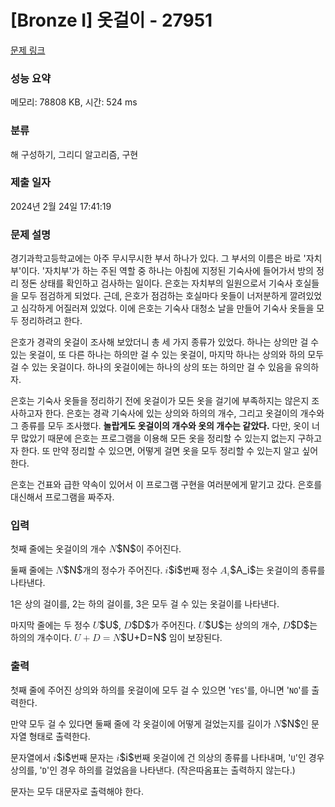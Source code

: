 # [Bronze I] 옷걸이 - 27951 

[문제 링크](https://www.acmicpc.net/problem/27951) 

### 성능 요약

메모리: 78808 KB, 시간: 524 ms

### 분류

해 구성하기, 그리디 알고리즘, 구현

### 제출 일자

2024년 2월 24일 17:41:19

### 문제 설명

<p>경기과학고등학교에는 아주 무시무시한 부서 하나가 있다. 그 부서의 이름은 바로 '자치부'이다. '자치부'가 하는 주된 역할 중 하나는 아침에 지정된 기숙사에 들어가서 방의 정리 정돈 상태를 확인하고 검사하는 일이다. 은호는 자치부의 일원으로서 기숙사 호실들을 모두 점검하게 되었다. 근데, 은호가 점검하는 호실마다 옷들이 너저분하게 깔려있었고 심각하게 어질러져 있었다. 이에 은호는 기숙사 대청소 날을 만들어 기숙사 옷들을 모두 정리하려고 한다.</p>

<p>은호가 경곽의 옷걸이 조사해 보았더니 총 세 가지 종류가 있었다. 하나는 상의만 걸 수 있는 옷걸이, 또 다른 하나는 하의만 걸 수 있는 옷걸이, 마지막 하나는 상의와 하의 모두 걸 수 있는 옷걸이다. 하나의 옷걸이에는 하나의 상의 또는 하의만 걸 수 있음을 유의하자.</p>

<p>은호는 기숙사 옷들을 정리하기 전에 옷걸이가 모든 옷을 걸기에 부족하지는 않은지 조사하고자 한다. 은호는 경곽 기숙사에 있는 상의와 하의의 개수, 그리고 옷걸이의 개수와 그 종류를 모두 조사했다. <strong>놀랍게도 옷걸이의 개수와 옷의 개수는 같았다.</strong> 다만, 옷이 너무 많았기 때문에 은호는 프로그램을 이용해 모든 옷을 정리할 수 있는지 없는지 구하고자 한다. 또 만약 정리할 수 있으면, 어떻게 걸면 옷을 모두 정리할 수 있는지 알고 싶어 한다.</p>

<p>은호는 건표와 급한 약속이 있어서 이 프로그램 구현을 여러분에게 맡기고 갔다. 은호를 대신해서 프로그램을 짜주자.</p>

### 입력 

 <p>첫째 줄에는 옷걸이의 개수 <mjx-container class="MathJax" jax="CHTML" style="font-size: 109%; position: relative;"><mjx-math class="MJX-TEX" aria-hidden="true"><mjx-mi class="mjx-i"><mjx-c class="mjx-c1D441 TEX-I"></mjx-c></mjx-mi></mjx-math><mjx-assistive-mml unselectable="on" display="inline"><math xmlns="http://www.w3.org/1998/Math/MathML"><mi>N</mi></math></mjx-assistive-mml><span aria-hidden="true" class="no-mathjax mjx-copytext">$N$</span></mjx-container>이 주어진다.</p>

<p>둘째 줄에는 <mjx-container class="MathJax" jax="CHTML" style="font-size: 109%; position: relative;"><mjx-math class="MJX-TEX" aria-hidden="true"><mjx-mi class="mjx-i"><mjx-c class="mjx-c1D441 TEX-I"></mjx-c></mjx-mi></mjx-math><mjx-assistive-mml unselectable="on" display="inline"><math xmlns="http://www.w3.org/1998/Math/MathML"><mi>N</mi></math></mjx-assistive-mml><span aria-hidden="true" class="no-mathjax mjx-copytext">$N$</span></mjx-container>개의 정수가 주어진다. <mjx-container class="MathJax" jax="CHTML" style="font-size: 109%; position: relative;"><mjx-math class="MJX-TEX" aria-hidden="true"><mjx-mi class="mjx-i"><mjx-c class="mjx-c1D456 TEX-I"></mjx-c></mjx-mi></mjx-math><mjx-assistive-mml unselectable="on" display="inline"><math xmlns="http://www.w3.org/1998/Math/MathML"><mi>i</mi></math></mjx-assistive-mml><span aria-hidden="true" class="no-mathjax mjx-copytext">$i$</span></mjx-container>번째 정수 <mjx-container class="MathJax" jax="CHTML" style="font-size: 109%; position: relative;"><mjx-math class="MJX-TEX" aria-hidden="true"><mjx-msub><mjx-mi class="mjx-i"><mjx-c class="mjx-c1D434 TEX-I"></mjx-c></mjx-mi><mjx-script style="vertical-align: -0.15em;"><mjx-mi class="mjx-i" size="s"><mjx-c class="mjx-c1D456 TEX-I"></mjx-c></mjx-mi></mjx-script></mjx-msub></mjx-math><mjx-assistive-mml unselectable="on" display="inline"><math xmlns="http://www.w3.org/1998/Math/MathML"><msub><mi>A</mi><mi>i</mi></msub></math></mjx-assistive-mml><span aria-hidden="true" class="no-mathjax mjx-copytext">$A_i$</span></mjx-container>는 옷걸이의 종류를 나타낸다.</p>

<p>1은 상의 걸이를, 2는 하의 걸이를, 3은 모두 걸 수 있는 옷걸이를 나타낸다.</p>

<p>마지막 줄에는 두 정수 <mjx-container class="MathJax" jax="CHTML" style="font-size: 109%; position: relative;"><mjx-math class="MJX-TEX" aria-hidden="true"><mjx-mi class="mjx-i"><mjx-c class="mjx-c1D448 TEX-I"></mjx-c></mjx-mi></mjx-math><mjx-assistive-mml unselectable="on" display="inline"><math xmlns="http://www.w3.org/1998/Math/MathML"><mi>U</mi></math></mjx-assistive-mml><span aria-hidden="true" class="no-mathjax mjx-copytext">$U$</span></mjx-container>, <mjx-container class="MathJax" jax="CHTML" style="font-size: 109%; position: relative;"><mjx-math class="MJX-TEX" aria-hidden="true"><mjx-mi class="mjx-i"><mjx-c class="mjx-c1D437 TEX-I"></mjx-c></mjx-mi></mjx-math><mjx-assistive-mml unselectable="on" display="inline"><math xmlns="http://www.w3.org/1998/Math/MathML"><mi>D</mi></math></mjx-assistive-mml><span aria-hidden="true" class="no-mathjax mjx-copytext">$D$</span></mjx-container>가 주어진다. <mjx-container class="MathJax" jax="CHTML" style="font-size: 109%; position: relative;"><mjx-math class="MJX-TEX" aria-hidden="true"><mjx-mi class="mjx-i"><mjx-c class="mjx-c1D448 TEX-I"></mjx-c></mjx-mi></mjx-math><mjx-assistive-mml unselectable="on" display="inline"><math xmlns="http://www.w3.org/1998/Math/MathML"><mi>U</mi></math></mjx-assistive-mml><span aria-hidden="true" class="no-mathjax mjx-copytext">$U$</span></mjx-container>는 상의의 개수, <mjx-container class="MathJax" jax="CHTML" style="font-size: 109%; position: relative;"><mjx-math class="MJX-TEX" aria-hidden="true"><mjx-mi class="mjx-i"><mjx-c class="mjx-c1D437 TEX-I"></mjx-c></mjx-mi></mjx-math><mjx-assistive-mml unselectable="on" display="inline"><math xmlns="http://www.w3.org/1998/Math/MathML"><mi>D</mi></math></mjx-assistive-mml><span aria-hidden="true" class="no-mathjax mjx-copytext">$D$</span></mjx-container>는 하의의 개수이다. <mjx-container class="MathJax" jax="CHTML" style="font-size: 109%; position: relative;"><mjx-math class="MJX-TEX" aria-hidden="true"><mjx-mi class="mjx-i"><mjx-c class="mjx-c1D448 TEX-I"></mjx-c></mjx-mi><mjx-mo class="mjx-n" space="3"><mjx-c class="mjx-c2B"></mjx-c></mjx-mo><mjx-mi class="mjx-i" space="3"><mjx-c class="mjx-c1D437 TEX-I"></mjx-c></mjx-mi><mjx-mo class="mjx-n" space="4"><mjx-c class="mjx-c3D"></mjx-c></mjx-mo><mjx-mi class="mjx-i" space="4"><mjx-c class="mjx-c1D441 TEX-I"></mjx-c></mjx-mi></mjx-math><mjx-assistive-mml unselectable="on" display="inline"><math xmlns="http://www.w3.org/1998/Math/MathML"><mi>U</mi><mo>+</mo><mi>D</mi><mo>=</mo><mi>N</mi></math></mjx-assistive-mml><span aria-hidden="true" class="no-mathjax mjx-copytext">$U+D=N$</span></mjx-container> 임이 보장된다.</p>

### 출력 

 <p>첫째 줄에 주어진 상의와 하의를 옷걸이에 모두 걸 수 있으면 '<code>YES</code>'를, 아니면 '<code>NO</code>'를 출력한다.</p>

<p>만약 모두 걸 수 있다면 둘째 줄에 각 옷걸이에 어떻게 걸었는지를 길이가 <mjx-container class="MathJax" jax="CHTML" style="font-size: 109%; position: relative;"><mjx-math class="MJX-TEX" aria-hidden="true"><mjx-mi class="mjx-i"><mjx-c class="mjx-c1D441 TEX-I"></mjx-c></mjx-mi></mjx-math><mjx-assistive-mml unselectable="on" display="inline"><math xmlns="http://www.w3.org/1998/Math/MathML"><mi>N</mi></math></mjx-assistive-mml><span aria-hidden="true" class="no-mathjax mjx-copytext">$N$</span></mjx-container>인 문자열 형태로 출력한다.</p>

<p>문자열에서 <mjx-container class="MathJax" jax="CHTML" style="font-size: 109%; position: relative;"><mjx-math class="MJX-TEX" aria-hidden="true"><mjx-mi class="mjx-i"><mjx-c class="mjx-c1D456 TEX-I"></mjx-c></mjx-mi></mjx-math><mjx-assistive-mml unselectable="on" display="inline"><math xmlns="http://www.w3.org/1998/Math/MathML"><mi>i</mi></math></mjx-assistive-mml><span aria-hidden="true" class="no-mathjax mjx-copytext">$i$</span></mjx-container>번째 문자는 <mjx-container class="MathJax" jax="CHTML" style="font-size: 109%; position: relative;"><mjx-math class="MJX-TEX" aria-hidden="true"><mjx-mi class="mjx-i"><mjx-c class="mjx-c1D456 TEX-I"></mjx-c></mjx-mi></mjx-math><mjx-assistive-mml unselectable="on" display="inline"><math xmlns="http://www.w3.org/1998/Math/MathML"><mi>i</mi></math></mjx-assistive-mml><span aria-hidden="true" class="no-mathjax mjx-copytext">$i$</span></mjx-container>번째 옷걸이에 건 의상의 종류를 나타내며, '<code>U</code>'인 경우 상의를, '<code>D</code>'인 경우 하의를 걸었음을 나타낸다. (작은따옴표는 출력하지 않는다.)</p>

<p>문자는 모두 대문자로 출력해야 한다.</p>


